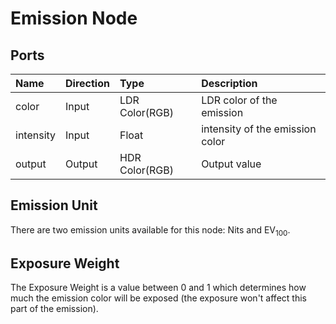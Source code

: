 # Emission Node

## Ports
| Name         | Direction   | Type           | Description                     |
|:------------ |:------------|:---------------|:--------------------------------|
| color        | Input       | LDR Color(RGB) | LDR color of the emission       |
| intensity    | Input       | Float          | intensity of the emission color |
| output       | Output      | HDR Color(RGB) | Output value                    |

## Emission Unit
There are two emission units available for this node: Nits and EV<sub>100</sub>.


## Exposure Weight
The Exposure Weight is a value between 0 and 1 which determines how much the emission color will be exposed (the exposure won't affect this part of the emission).
